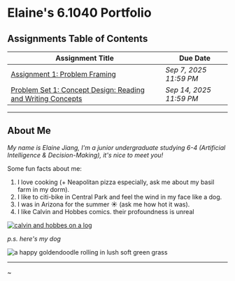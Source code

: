 # Elaine's 6.1040 Portfolio

## Assignments Table of Contents

<!--
- [Assignment 1: Problem Framing](assignments/assignment1/assignment1.md) _Due Sep 7, 2025 11:59 PM_
- [Problem Set 1: Concept Design: Reading and Writing Concepts](assignments/psets/pset1/pset1.md) _Due Sep 14, 2025 11:59 PM_ -->

| Assignment Title                                                                                | Due Date              |
| ----------------------------------------------------------------------------------------------- | --------------------- |
| [Assignment 1: Problem Framing](assignments/assignment1/assignment1.md)                         | _Sep 7, 2025 11:59 PM_  |
| [Problem Set 1: Concept Design: Reading and Writing Concepts](assignments/psets/pset1/pset1.md) | _Sep 14, 2025 11:59 PM_ |

---

## About Me

_My name is Elaine Jiang, I'm a junior undergraduate studying 6-4 (Artificial Intelligence & Decision-Making), it's nice to meet you!_

Some fun facts about me:

1. I love cooking (+ Neapolitan pizza especially, ask me about my basil farm in my dorm).
2. I like to citi-bike in Central Park and feel the wind in my face like a dog.
3. I was in Arizona for the summer ☀️ (ask me how hot it was).
4. I like Calvin and Hobbes comics. their profoundness is unreal

[![calvin and hobbes on a log](https://stickershock23.com/wp-content/uploads/2016/07/calvin-hobbs-on-tree.png)](https://www.gocomics.com/calvinandhobbes)

_p.s. here's my dog_

![a happy goldendoodle rolling in lush soft green grass](assets/happyLily.jpg)

---

~
